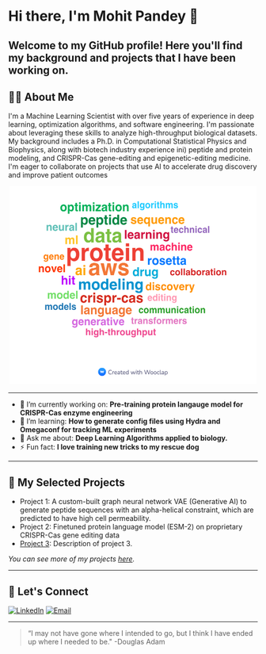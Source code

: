 # Hi there, I'm Mohit Pandey 👋

Welcome to my GitHub profile! Here you'll find my background and projects that I have been working on.
---

## 🧑‍💻 About Me
I'm a Machine Learning Scientist with over five years of experience in deep learning, optimization algorithms, and software engineering. I'm passionate about leveraging these skills to analyze high-throughput biological datasets. My background includes a Ph.D. in Computational Statistical Physics and Biophysics, along with biotech industry experience ini)  peptide and protein modeling, and CRISPR-Cas gene-editing and epigenetic-editing medicine. I'm eager to collaborate on projects that use AI to accelerate drug discovery and improve patient outcomes

<center> <img src="Mohit_skills_wordcloud.jpg" width="500" height="400">      </center>


---

- 🔭 I’m currently working on: **Pre-training protein langauge model for CRISPR-Cas enzyme engineering**
- 🌱 I’m learning: **How to generate config files using Hydra and Omegaconf for tracking ML experiments**
- 💬 Ask me about: **Deep Learning Algorithms applied to biology.**
- ⚡ Fun fact: **I love training new tricks to my rescue dog**

---

## 📂 My Selected Projects

- Project 1: A custom-built graph neural network VAE (Generative AI) to generate peptide sequences with an alpha-helical constraint, which are predicted to have high cell permeability.
- Project 2: Finetuned protein language model (ESM-2) on proprietary CRISPR-Cas gene editing data
- [Project 3](https://github.com/mohitpandey92/project3): Description of project 3.

*You can see more of my projects [here](https://github.com/mohitpandey92?tab=repositories).*

---



## 🤝 Let's Connect

[![LinkedIn](https://img.shields.io/badge/LinkedIn-blue?style=flat&logo=linkedin)](https://www.linkedin.com/in/mohit-pandey-1a853367/)
[![Email](https://img.shields.io/badge/Email-red?style=flat&logo=gmail)](mailto:mpandey@bu.edu)

---

> “I may not have gone where I intended to go, but I think I have ended up where I needed to be." -Douglas Adam



